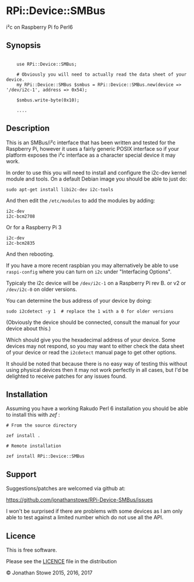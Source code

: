 # RPi::Device::SMBus

i²c on Raspberry Pi fo Perl6

## Synopsis

```perl6

    use RPi::Device::SMBus;

    # Obviously you will need to actually read the data sheet of your device.
    my RPi::Device::SMBus $smbus = RPi::Device::SMBus.new(device => '/dev/i2c-1', address => 0x54);

    $smbus.write-byte(0x10);

    ....

```

## Description

This is an SMBus/i²c interface that has been written and tested for
the Raspberry Pi, however it uses a fairly generic POSIX interface so if
your platform exposes the i²c interface as a character special device
it may work.

In order to use this you will need to install and configure the i2c-dev
kernel module and tools.  On a default Debian image you should be able
to just do:

    sudo apt-get install libi2c-dev i2c-tools

And then edit the ```/etc/modules``` to add the modules by adding:

    i2c-dev 
    i2c-bcm2708

Or for a Raspberry Pi 3

    i2c-dev
    i2c-bcm2835

And then rebooting.

If you have a more recent raspbian you may alternatively be able to use
```raspi-config``` where you can turn on ```i2c``` under "Interfacing Options".

Typicaly the i2c device will be ```/dev/i2c-1``` on a Raspberry Pi rev
B. or v2 or ```/dev/i2c-0``` on older versions.

You can determine the bus address of your device by doing:

    sudo i2cdetect -y 1  # replace the 1 with a 0 for older versions

(Obviously the device should be connected, consult the manual for your
device about this.)

Which should give you the hexadecimal address of your device.  Some
devices may not respond, so you may want to either check the data sheet
of your device or read the ```i2cdetect``` manual page to get other options.

It should be noted that because there is no easy way of testing this without
using physical devices then it may not work perfectly in all cases, but I'd
be delighted to receive patches for any issues found.

## Installation

Assuming you have a working Rakudo Perl 6 installation you should be able to
install this with *zef* :

    # From the source directory
   
    zef install .

    # Remote installation

    zef install RPi::Device::SMBus

## Support

Suggestions/patches are welcomed via github at:

https://github.com/jonathanstowe/RPi-Device-SMBus/issues

I won't be surprised if there are problems with some devices as I am
only able to test against a limited number which do not use all the
API.

## Licence

This is free software.

Please see the [LICENCE](LICENCE) file in the distribution

© Jonathan Stowe 2015, 2016, 2017
